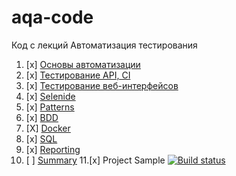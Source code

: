 # aqa-code
Код с лекций Автоматизация тестирования

1. [x] [Основы автоматизации](basics/)
2. [x] [Тестирование API, CI](api-ci/)
3. [x] [Тестирование веб-интерфейсов](web/)
4. [x] [Selenide](selenide/)
5. [x] [Patterns](patterns/)
6. [x] [BDD](bdd/)
7. [X] [Docker](docker/)
8. [x] [SQL](sql/)
9. [x] [Reporting](reporting/)
10. [ ] [Summary](summary/)
11.[x] Project Sample [![Build status](https://ci.appveyor.com/api/projects/status/3r552ifp79g9laa7?svg=true)](https://ci.appveyor.com/project/TATYANA-QA42/1-2-test-api-ci/)

